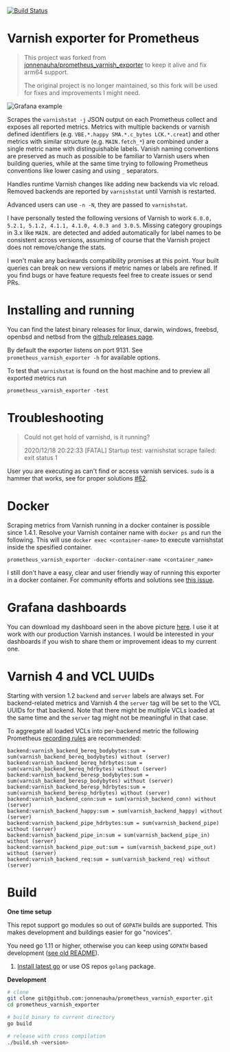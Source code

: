 [![Build Status](https://travis-ci.com/jonnenauha/prometheus_varnish_exporter.svg?branch=master)](https://travis-ci.com/github/jonnenauha/prometheus_varnish_exporter)

# Varnish exporter for Prometheus

> This project was forked from [jonnenauha/prometheus_varnish_exporter](https://github.com/jonnenauha/prometheus_varnish_exporter) to keep it alive and fix arm64 support. 
>
> The original project is no longer maintained, so this fork will be used for fixes and improvements I might need.
 
![Grafana example](dashboards/jonnenauha/dashboard.png)

Scrapes the `varnishstat -j` JSON output on each Prometheus collect and exposes all reported metrics. Metrics with multiple backends or varnish defined identifiers (e.g. `VBE.*.happy SMA.*.c_bytes LCK.*.creat`) and other metrics with similar structure (e.g. `MAIN.fetch_*`) are combined under a single metric name with distinguishable labels. Vanish naming conventions are preserved as much as possible to be familiar to Varnish users when building queries, while at the same time trying to following Prometheus conventions like lower casing and using `_` separators.

Handles runtime Varnish changes like adding new backends via vlc reload. Removed backends are reported by `varnishstat` until Varnish is restarted.

Advanced users can use `-n -N`, they are passed to `varnishstat`.

I have personally tested the following versions of Varnish to work `6.0.0, 5.2.1, 5.1.2, 4.1.1, 4.1.0, 4.0.3 and 3.0.5`. Missing category groupings in 3.x like `MAIN.` are detected and added automatically for label names to be consistent across versions, assuming of course that the Varnish project does not remove/change the stats.

I won't make any backwards compatibility promises at this point. Your built queries can break on new versions if metric names or labels are refined. If you find bugs or have feature requests feel free to create issues or send PRs.

# Installing and running

You can find the latest binary releases for linux, darwin, windows, freebsd, openbsd and netbsd from the [github releases page](https://github.com/jonnenauha/prometheus_varnish_exporter/releases).

By default the exporter listens on port 9131. See `prometheus_varnish_exporter -h` for available options.

To test that `varnishstat` is found on the host machine and to preview all exported metrics run

    prometheus_varnish_exporter -test

# Troubleshooting

> Could not get hold of varnishd, is it running?
>
> 2020/12/18 20:22:33 [FATAL] Startup test: varnishstat scrape failed: exit status 1

User you are executing as can't find or access varnish services. `sudo` is a hammer that works, see for proper solutions [#62](https://github.com/jonnenauha/prometheus_varnish_exporter/issues/62).

# Docker

Scraping metrics from Varnish running in a docker container is possible since 1.4.1. Resolve your Varnish container name with `docker ps` and run the following. This will use `docker exec <container-name>` to execute varnishstat inside the spesified container.

    prometheus_varnish_exporter -docker-container-name <container_name>

I still don't have a easy, clear and user friendly way of running this exporter in a docker container. For community efforts and solutions see [this issue](https://github.com/jonnenauha/prometheus_varnish_exporter/issues/25#issuecomment-492546458).

# Grafana dashboards

You can download my dashboard seen in the above picture [here](dashboards/jonnenauha/dashboard.json). I use it at work with our production Varnish instances. I would be interested in your dashboards if you wish to share them or improvement ideas to my current one.

# Varnish 4 and VCL UUIDs

Starting with version 1.2 `backend` and `server` labels are always set. For backend-related metrics and Varnish 4 the `server` tag will be set to the VCL UUIDs for that backend. Note that there might be multiple VCLs loaded at the same time and the `server` tag might not be meaningful in that case.

To aggregate all loaded VCLs into per-backend metric the following Prometheus [recording rules](https://prometheus.io/docs/querying/rules/) are recommended:

    backend:varnish_backend_bereq_bodybytes:sum = sum(varnish_backend_bereq_bodybytes) without (server)
    backend:varnish_backend_bereq_hdrbytes:sum = sum(varnish_backend_bereq_hdrbytes) without (server)
    backend:varnish_backend_beresp_bodybytes:sum = sum(varnish_backend_beresp_bodybytes) without (server)
    backend:varnish_backend_beresp_hdrbytes:sum = sum(varnish_backend_beresp_hdrbytes) without (server)
    backend:varnish_backend_conn:sum = sum(varnish_backend_conn) without (server)
    backend:varnish_backend_happy:sum = sum(varnish_backend_happy) without (server)
    backend:varnish_backend_pipe_hdrbytes:sum = sum(varnish_backend_pipe) without (server)
    backend:varnish_backend_pipe_in:sum = sum(varnish_backend_pipe_in) without (server)
    backend:varnish_backend_pipe_out:sum = sum(varnish_backend_pipe_out) without (server)
    backend:varnish_backend_req:sum = sum(varnish_backend_req) without (server)

# Build

**One time setup**

This repot support go modules so out of `GOPATH` builds are supported. This makes development and buildings easier for go "novices".

You need go 1.11 or higher, otherwise you can keep using `GOPATH` based development ([see old README](https://github.com/jonnenauha/prometheus_varnish_exporter/blob/1.4.1/README.md#build)).

1. [Install latest go](https://golang.org/doc/install) or use OS repos `golang` package.

**Development**

```bash
# clone
git clone git@github.com:jonnenauha/prometheus_varnish_exporter.git
cd prometheus_varnish_exporter

# build binary to current directory
go build

# release with cross compilation
./build.sh <version>
```

